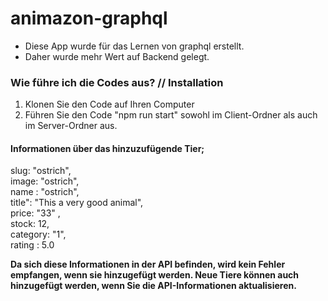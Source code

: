 # animazon-graphql

- Diese App wurde für das Lernen von graphql erstellt.
- Daher wurde mehr Wert auf Backend gelegt.

### Wie führe ich die Codes aus?  // Installation

1. Klonen Sie den Code auf Ihren Computer
2. Führen Sie den Code "npm run start" sowohl im Client-Ordner als auch im Server-Ordner aus.


#### Informationen über das hinzuzufügende Tier;



  slug: "ostrich", <br />
  image: "ostrich", <br />
  name : "ostrich", <br />
  title": "This a very good animal", <br />
  price: "33" , <br />
  stock: 12, <br />
  category: "1", <br />
  rating : 5.0 <br />
  
  
  
  
  __Da sich diese Informationen in der API befinden, wird kein Fehler empfangen, wenn sie hinzugefügt werden. Neue Tiere können auch hinzugefügt werden, wenn Sie die API-Informationen aktualisieren.__

